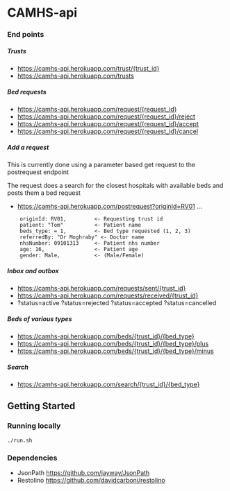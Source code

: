 # CAMHS-api


### End points

##### Trusts
- https://camhs-api.herokuapp.com/trust/{trust_id}
- https://camhs-api.herokuapp.com/trusts

##### Bed requests
- https://camhs-api.herokuapp.com/request/{request_id}
- https://camhs-api.herokuapp.com/request/{request_id}/reject
- https://camhs-api.herokuapp.com/request/{request_id}/accept
- https://camhs-api.herokuapp.com/request/{request_id}/cancel

##### Add a request
This is currently done using a parameter based get request to the postrequest endpoint

The request does a search for the closest hospitals with available beds and posts them a bed request
- https://camhs-api.herokuapp.com/postrequest?originId=RV01 ...
```
    originId: RV01,         <- Requesting trust id
    patient: "Tom"          <- Patient name
    beds_type: = 1,         <- Bed type requested (1, 2, 3)
    referredBy: "Dr Moghraby" <- Doctor name
    nhsNumber: 09101313     <- Patient nhs number
    age: 16,                <- Patient age
    gender: Male,           <- (Male/Female)
```
##### Inbox and outbox
- https://camhs-api.herokuapp.com/requests/sent/{trust_id}
- https://camhs-api.herokuapp.com/requests/received/{trust_id}
- ?status=active ?status=rejected ?status=accepted ?status=cancelled

##### Beds of various types
- https://camhs-api.herokuapp.com/beds/{trust_id}/{bed_type}
- https://camhs-api.herokuapp.com/beds/{trust_id}/{bed_type}/plus
- https://camhs-api.herokuapp.com/beds/{trust_id}/{bed_type}/minus

##### Search
- https://camhs-api.herokuapp.com/search/{trust_id}/{bed_type}


## Getting Started

### Running locally
```
./run.sh
```

### Dependencies

- JsonPath https://github.com/jayway/JsonPath
- Restolino https://github.com/davidcarboni/restolino